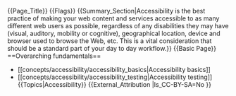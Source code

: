 {{Page_Title}}
{{Flags}}
{{Summary_Section|Accessibility is the best practice of making your web content and services accessible to as many different web users as possible, regardless of any disabilities they may have (visual, auditory, mobility or cognitive), geographical location, device and browser used to browse the Web, etc. This is a vital consideration that should be a standard part of your day to day workflow.}}
{{Basic Page}}
==Overarching fundamentals==

* [[concepts/accessibility/accessibility_basics|Accessibility basics]]
* [[concepts/accessibility/accessibility_testing|Accessibility testing]]
{{Topics|Accessibility}}
{{External_Attribution
|Is_CC-BY-SA=No
}}